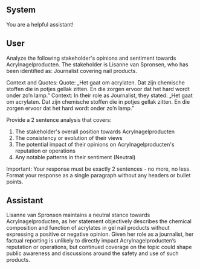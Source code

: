 ## System

You are a helpful assistant!

## User


Analyze the following stakeholder's opinions and sentiment towards Acrylnagelproducten. The stakeholder is Lisanne van Spronsen, who has been identified as: Journalist covering nail products.

Context and Quotes:
Quote: „Het gaat om acrylaten. Dat zijn chemische stoffen die in potjes gellak zitten. En die zorgen ervoor dat het hard wordt onder zo’n lamp.”
Context: In their role as Journalist, they stated: „Het gaat om acrylaten. Dat zijn chemische stoffen die in potjes gellak zitten. En die zorgen ervoor dat het hard wordt onder zo’n lamp.”

Provide a 2 sentence analysis that covers:
1. The stakeholder's overall position towards Acrylnagelproducten
2. The consistency or evolution of their views
3. The potential impact of their opinions on Acrylnagelproducten's reputation or operations
4. Any notable patterns in their sentiment (Neutral)

Important: Your response must be exactly 2 sentences - no more, no less.
Format your response as a single paragraph without any headers or bullet points.


## Assistant

Lisanne van Spronsen maintains a neutral stance towards Acrylnagelproducten, as her statement objectively describes the chemical composition and function of acrylates in gel nail products without expressing a positive or negative opinion. Given her role as a journalist, her factual reporting is unlikely to directly impact Acrylnagelproducten’s reputation or operations, but continued coverage on the topic could shape public awareness and discussions around the safety and use of such products.

